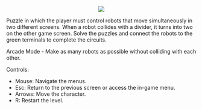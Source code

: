 <p align="center">
  <img src="https://user-images.githubusercontent.com/19491161/159916864-527e3bcd-0a7b-441f-b550-dc67bec4b2eb.png" />
</p>

Puzzle in which the player must control robots that move simultaneously in two different screens. When a robot collides with a divider, it turns into two on the other game screen. Solve the puzzles and connect the robots to the green terminals to complete the circuits.

Arcade Mode - Make as many robots as possible without colliding with each other.

Controls:
- Mouse: Navigate the menus.
- Esc: Return to the previous screen or access the in-game menu.
- Arrows: Move the character.
- R: Restart the level.
